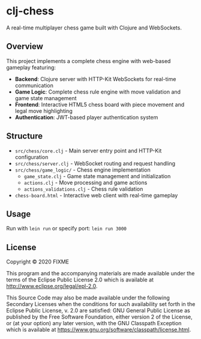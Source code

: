 # clj-chess

A real-time multiplayer chess game built with Clojure and WebSockets.

## Overview

This project implements a complete chess engine with web-based gameplay featuring:

- **Backend**: Clojure server with HTTP-Kit WebSockets for real-time communication
- **Game Logic**: Complete chess rule engine with move validation and game state management
- **Frontend**: Interactive HTML5 chess board with piece movement and legal move highlighting
- **Authentication**: JWT-based player authentication system

## Structure

- `src/chess/core.clj` - Main server entry point and HTTP-Kit configuration
- `src/chess/server.clj` - WebSocket routing and request handling
- `src/chess/game_logic/` - Chess engine implementation
  - `game_state.clj` - Game state management and initialization
  - `actions.clj` - Move processing and game actions
  - `actions_validations.clj` - Chess rule validation
- `chess-board.html` - Interactive web client with real-time gameplay

## Usage

Run with `lein run` or specify port: `lein run 3000`

## License

Copyright © 2020 FIXME

This program and the accompanying materials are made available under the
terms of the Eclipse Public License 2.0 which is available at
http://www.eclipse.org/legal/epl-2.0.

This Source Code may also be made available under the following Secondary
Licenses when the conditions for such availability set forth in the Eclipse
Public License, v. 2.0 are satisfied: GNU General Public License as published by
the Free Software Foundation, either version 2 of the License, or (at your
option) any later version, with the GNU Classpath Exception which is available
at https://www.gnu.org/software/classpath/license.html.
